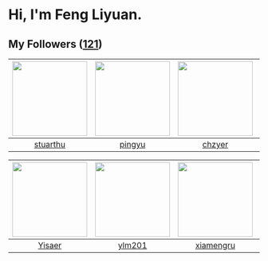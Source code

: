 # Hi, I'm Feng Liyuan.

## My Followers ([121](https://github.com/SunRunAway?tab=followers))

| <img src="https://avatars.githubusercontent.com/u/16526001?v=4" width="150" height="150" /> | <img src="https://avatars.githubusercontent.com/u/1907938?v=4" width="150" height="150" /> | <img src="https://avatars.githubusercontent.com/u/1464115?v=4" width="150" height="150" /> | <img src="https://avatars.githubusercontent.com/u/10498732?v=4" width="150" height="150" /> |
| :-----------------------------------------------------------------------------------------: | :----------------------------------------------------------------------------------------: | :----------------------------------------------------------------------------------------: | :-----------------------------------------------------------------------------------------: |
|                           [stuarthu](https://github.com/stuarthu)                           |                             [pingyu](https://github.com/pingyu)                            |                             [chzyer](https://github.com/chzyer)                            |                            [ericsyh](https://github.com/ericsyh)                            |

| <img src="https://avatars.githubusercontent.com/u/13427348?v=4" width="150" height="150" /> | <img src="https://avatars.githubusercontent.com/u/588162?v=4" width="150" height="150" /> | <img src="https://avatars.githubusercontent.com/u/28560740?v=4" width="150" height="150" /> | <img src="https://avatars.githubusercontent.com/u/15995588?v=4" width="150" height="150" /> |
| :-----------------------------------------------------------------------------------------: | :---------------------------------------------------------------------------------------: | :-----------------------------------------------------------------------------------------: | :-----------------------------------------------------------------------------------------: |
|                             [Yisaer](https://github.com/Yisaer)                             |                            [ylm201](https://github.com/ylm201)                            |                          [xiamengru](https://github.com/xiamengru)                          |                             [calali](https://github.com/calali)                             |